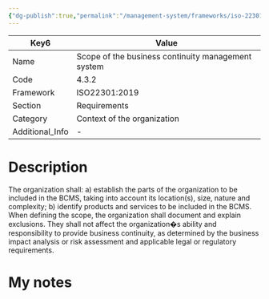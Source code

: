 ```yaml
---
{"dg-publish":true,"permalink":"/management-system/frameworks/iso-22301-2019/iso-22301-2019-4-3-2/","tags":["requirement"],"noteIcon":"1"}
---
```



<div><table class="dataview table-view-table"><thead class="table-view-thead"><tr class="table-view-tr-header"><th class="table-view-th"><span>Key</span><span class="dataview small-text">6</span></th><th class="table-view-th"><span>Value</span></th></tr></thead><tbody class="table-view-tbody"><tr><td><span>Name</span></td><td><span>Scope of the business continuity management system</span></td></tr><tr><td><span>Code</span></td><td><span>4.3.2</span></td></tr><tr><td><span>Framework</span></td><td><span>ISO22301:2019</span></td></tr><tr><td><span>Section</span></td><td><span>Requirements</span></td></tr><tr><td><span>Category</span></td><td><span>Context of the organization</span></td></tr><tr><td><span>Additional_Info</span></td><td><span>-</span></td></tr></tbody></table></div>

# Description

The organization shall: a) establish the parts of the organization to be included in the BCMS, taking into account its location(s), size, nature and complexity; b) identify products and services to be included in the BCMS. When defining the scope, the organization shall document and explain exclusions. They shall not affect the organization�s ability and responsibility to provide business continuity, as determined by the business impact analysis or risk assessment and applicable legal or regulatory requirements. 

# My notes
